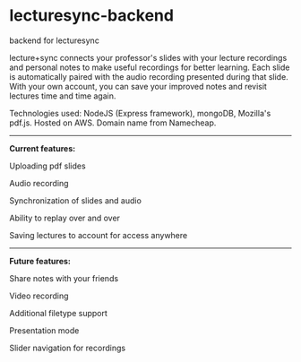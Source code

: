 lecturesync-backend
===================

backend for lecturesync

lecture+sync connects your professor's slides with your lecture recordings and personal notes to make useful recordings for better learning. Each slide is automatically paired with the audio recording presented during that slide. With your own account, you can save your improved notes and revisit lectures time and time again. 

Technologies used: NodeJS (Express framework), mongoDB, Mozilla's pdf.js. Hosted on AWS. Domain name from Namecheap.

---------------------

__Current features:__

Uploading pdf slides 

Audio recording

Synchronization of slides and audio

Ability to replay over and over

Saving lectures to account for access anywhere

---------------------

__Future features:__

Share notes with your friends

Video recording

Additional filetype support

Presentation mode

Slider navigation for recordings
